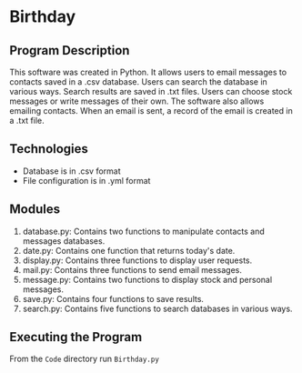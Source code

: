# Birthday

## Program Description
This software was created in Python.
It allows users to email messages to contacts saved in a .csv database.
Users can search the database in various ways. Search results are saved in .txt files.
Users can choose stock messages or write messages of their own. 
The software also allows emailing contacts.
When an email is sent, a record of the email is created in a .txt file.

## Technologies
* Database is in .csv format
* File configuration is in .yml format

## Modules
1. database.py: Contains two functions to manipulate contacts and messages databases. 
2. date.py: Contains one function that returns today's date.
3. display.py: Contains three functions to display user requests.
4. mail.py: Contains three functions to send email messages.
5. message.py: Contains two functions to display stock and personal messages.
6. save.py: Contains four functions to save results.
7. search.py: Contains five functions to search databases in various ways.

## Executing the Program
From the `Code` directory run `Birthday.py`
